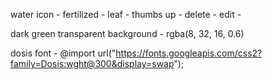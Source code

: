 water icon - <i class="fas fa-tint"></i>
fertilized - <i class="fas fa-egg"></i>
leaf - <i class="fas fa-leaf"></i>
thumbs up - <i class="fas fa-thumbs-up"></i>
delete - <i class="far fa-trash-alt"></i>
edit - <i class="far fa-edit"></i>

dark green transparent background - rgba(8, 32, 16, 0.6)

dosis font - @import url("https://fonts.googleapis.com/css2?family=Dosis:wght@300&display=swap");

